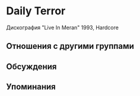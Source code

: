 # Daily Terror

Дискография
"Live In Meran" 1993, Hardcore

## Отношения с другими группами


## Обсуждения


## Упоминания

